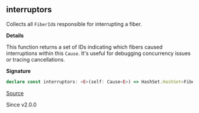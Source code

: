## interruptors

Collects all `FiberId`s responsible for interrupting a fiber.

**Details**

This function returns a set of IDs indicating which fibers caused
interruptions within this `Cause`. It's useful for debugging concurrency
issues or tracing cancellations.

**Signature**

```ts
declare const interruptors: <E>(self: Cause<E>) => HashSet.HashSet<FiberId.FiberId>
```

[Source](https://github.com/Effect-TS/effect/tree/main/packages/effect/src/Cause.ts#L845)

Since v2.0.0